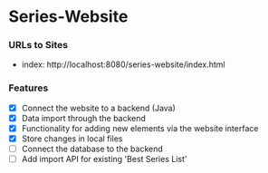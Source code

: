 # Series-Website
### URLs to Sites
- index: http://localhost:8080/series-website/index.html

### Features
- [x] Connect the website to a backend (Java)
- [x] Data import through the backend
- [x] Functionality for adding new elements via the website interface
- [x] Store changes in local files
- [ ] Connect the database to the backend
- [ ] Add import API for existing 'Best Series List' 